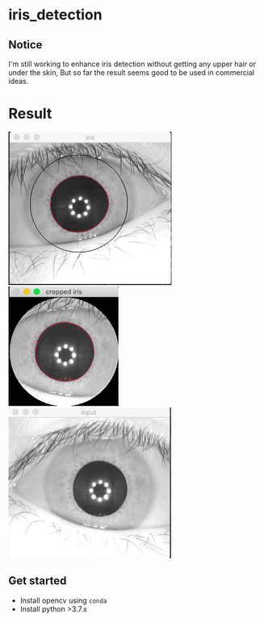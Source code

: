 # iris_detection
## Notice
I'm still working to enhance iris detection without getting any upper hair or under the skin,
But so far the result seems good to be used in commercial ideas.

# Result
<img src="/result/s1.png" /><br>
<img src="/result/s2.png" /><br>
<img src="/result/s3.png" /><br>

## Get started
* Install opencv using `conda`
* Install python >3.7.x
